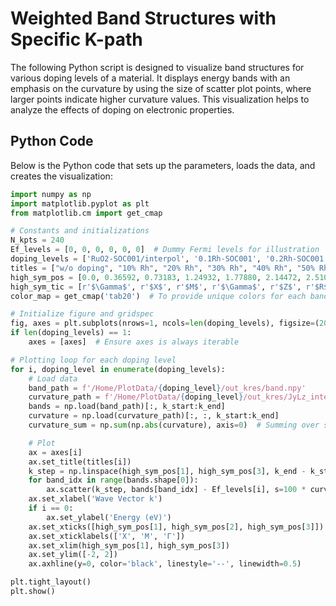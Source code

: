 # Weighted Band Structures with Specific K-path

The following Python script is designed to visualize band structures for various doping levels of a material. It displays energy bands with an emphasis on the curvature by using the size of scatter plot points, where larger points indicate higher curvature values. This visualization helps to analyze the effects of doping on electronic properties.

## Python Code

Below is the Python code that sets up the parameters, loads the data, and creates the visualization:

```python
import numpy as np
import matplotlib.pyplot as plt
from matplotlib.cm import get_cmap

# Constants and initializations
N_kpts = 240
Ef_levels = [0, 0, 0, 0, 0, 0]  # Dummy Fermi levels for illustration
doping_levels = ['RuO2-SOC001/interpol', '0.1Rh-SOC001', '0.2Rh-SOC001', '0.3Rh-SOC001', '0.4Rh-SOC001', '0.5Rh-SOC001']
titles = ["w/o doping", "10% Rh", "20% Rh", "30% Rh", "40% Rh", "50% Rh"]
high_sym_pos = [0.0, 0.36592, 0.73183, 1.24932, 1.77880, 2.14472, 2.51063, 3.02812]
high_sym_tic = [r'$\Gamma$', r'$X$', r'$M$', r'$\Gamma$', r'$Z$', r'$R$', r'$A$', r'$Z$']
color_map = get_cmap('tab20')  # To provide unique colors for each band

# Initialize figure and gridspec
fig, axes = plt.subplots(nrows=1, ncols=len(doping_levels), figsize=(20, 4), sharey=True)
if len(doping_levels) == 1:
    axes = [axes]  # Ensure axes is always iterable

# Plotting loop for each doping level
for i, doping_level in enumerate(doping_levels):
    # Load data
    band_path = f'/Home/PlotData/{doping_level}/out_kres/band.npy'
    curvature_path = f'/Home/PlotData/{doping_level}/out_kres/JyLz_inter_kres_band.npy'
    bands = np.load(band_path)[:, k_start:k_end]
    curvature = np.load(curvature_path)[:, :, k_start:k_end]
    curvature_sum = np.sum(np.abs(curvature), axis=0)  # Summing over spins or atoms

    # Plot
    ax = axes[i]
    ax.set_title(titles[i])
    k_step = np.linspace(high_sym_pos[1], high_sym_pos[3], k_end - k_start)
    for band_idx in range(bands.shape[0]):
        ax.scatter(k_step, bands[band_idx] - Ef_levels[i], s=100 * curvature_sum[band_idx] / np.max(curvature_sum), c=[color_map(band_idx % 20)], alpha=0.9, label=f'Band {band_idx+1}' if i == 0 else "")
    ax.set_xlabel('Wave Vector k')
    if i == 0:
        ax.set_ylabel('Energy (eV)')
    ax.set_xticks([high_sym_pos[1], high_sym_pos[2], high_sym_pos[3]])
    ax.set_xticklabels(['X', 'M', 'Γ'])
    ax.set_xlim(high_sym_pos[1], high_sym_pos[3])
    ax.set_ylim([-2, 2])
    ax.axhline(y=0, color='black', linestyle='--', linewidth=0.5)

plt.tight_layout()
plt.show()
